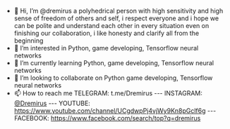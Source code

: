 - 👋 Hi, I’m @dremirus a polyhedrical person with high sensitivity and high sense of freedom of others and self, i respect everyone and i hope we can be polite and understand each other in every situation even on finishing our collaboration, i like honesty and clarify all from the beginning
- 👀 I’m interested in Python, game developing, Tensorflow neural networks
- 🌱 I’m currently learning Python, game developing, Tensorflow neural networks
- 💞️ I’m looking to collaborate on Python game developing, Tensorflow neural networks
- 📫 How to reach me TELEGRAM: t.me/Dremirus   ---   INSTAGRAM: [@Dremirus](https://www.instagram.com/dremirus_/)   ---   YOUTUBE: https://www.youtube.com/channel/UCgdwpPj4vjWy9Kn8pGclf6g   ---   
FACEBOOK:  https://www.facebook.com/search/top?q=dremirus

<!---
dremirus/dremirus is a ✨ special ✨ repository because its `README.md` (this file) appears on your GitHub profile.
You can click the Preview link to take a look at your changes.
--->
